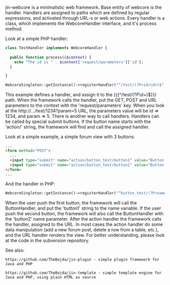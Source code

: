 jin-webcore is a minimalistic web framework. Base entity of webcore is the handler. Handlers are assigned to paths which are defined by regular expressions, and activated through URL-s or web actions. Every handler is a class, which implements the WebcoreHandler interface, and it's process method. 

Look at a simple PHP handler:

```php
class TestHandler implements WebcoreHandler {
		
  public function process(&$context) {
    echo "The id is " . $context['request/parameters']['id'];
  }

}

WebcoreSingleton::getInstance()->registerHandler("^/test/(?P<id>\d+)$", new TestHandler);
```

This example defines a handler, and assign it to the {{{^/test/(?P<id>\d+)$}}} path. When the framework calls the handler, put the GET, POST and URL parameters to the context with the 'request/parameters' key. When you look at the http://.../test/1234?param=5 URL, the parameters value will be id => 1234, and param => 5. There is another way to call handlers. Handlers can be called by special submit buttons. If the button name starts with the 'action/' string, the framework will find and call the assigned handler.

Look at a simple example, a simple forum view with 3 buttons:

```html
...
<form method="POST">
  ...
  <input type="submit" name="action/button_test/button1" value="Button 1"/>
  <input type="submit" name="action/button_test/button2" value="Button 2"/>
</form>
...
```

And the handler in PHP:

```php	
WebcoreSingleton::getInstance()->registerHandler("^button_test/(?P<name>\w+)$", new ButtonHandler);
```

When the user push the first button, the framework will call the ButtonHandler, and put the 'button1' string to the name variable. If the user push the second button, the framework will also call the ButtonHandler with the 'button2' name parameter. After the action handler the framework calls the handler, assigned to the URL. In most cases the action handler do some data manipulation (add a new forum post, delete a row from a table, etc.), and the URL handler renders the view. For better understanding, please look at the code in the subversion repository.

See also:

    https://github.com/TheBojda/jin-plugin - simple plugin framework for Java and PHP 

    https://github.com/TheBojda/jin-template - simple template engine for Java and PHP, using plain HTML as source
